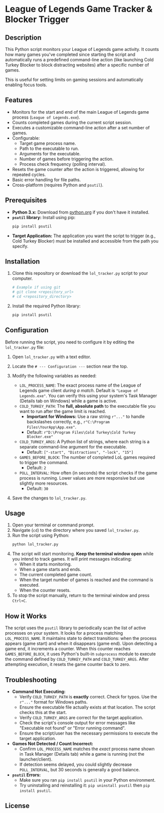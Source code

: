 # League of Legends Game Tracker & Blocker Trigger

## Description

This Python script monitors your League of Legends game activity. It counts how many games you've completed since starting the script and automatically runs a predefined command-line action (like launching Cold Turkey Blocker to block distracting websites) after a specific number of games.

This is useful for setting limits on gaming sessions and automatically enabling focus tools.

## Features

* Monitors for the start and end of the main League of Legends game process (`League of Legends.exe`).
* Counts completed games during the current script session.
* Executes a customizable command-line action after a set number of games.
* Configurable:
    * Target game process name.
    * Path to the executable to run.
    * Arguments for the executable.
    * Number of games before triggering the action.
    * Process check frequency (polling interval).
* Resets the game counter after the action is triggered, allowing for repeated cycles.
* Basic error handling for file paths.
* Cross-platform (requires Python and `psutil`).

## Prerequisites

* **Python 3.x:** Download from [python.org](https://www.python.org/) if you don't have it installed.
* **`psutil` library:** Install using pip:
    ```bash
    pip install psutil
    ```
* **Target Application:** The application you want the script to trigger (e.g., Cold Turkey Blocker) must be installed and accessible from the path you specify.

## Installation

1.  Clone this repository or download the `lol_tracker.py` script to your computer.
    ```bash
    # Example if using git
    # git clone <repository_url>
    # cd <repository_directory>
    ```
2.  Install the required Python library:
    ```bash
    pip install psutil
    ```

## Configuration

Before running the script, you need to configure it by editing the `lol_tracker.py` file:

1.  Open `lol_tracker.py` with a text editor.
2.  Locate the `# --- Configuration ---` section near the top.
3.  Modify the following variables as needed:

    * `LOL_PROCESS_NAME`: The exact process name of the League of Legends game client *during a match*. Default is `"League of Legends.exe"`. You can verify this using your system's Task Manager (Details tab on Windows) while a game is active.
    * `COLD_TURKEY_PATH`: The **full, absolute path** to the executable file you want to run after the game limit is reached.
        * **Important for Windows:** Use a raw string `r"..."` to handle backslashes correctly, e.g., `r"C:\Program Files\YourApp\App.exe"`.
        * Default: `r"D:\Program Files\Cold Turkey\Cold Turkey Blocker.exe"`
    * `COLD_TURKEY_ARGS`: A Python list of strings, where each string is a separate command-line argument for the executable.
        * Default: `["-start", "Distractions", "-lock", "15"]`
    * `GAMES_BEFORE_BLOCK`: The number of completed LoL games required to trigger the command.
        * Default: `2`
    * `POLL_INTERVAL`: How often (in seconds) the script checks if the game process is running. Lower values are more responsive but use slightly more resources.
        * Default: `30`

4.  Save the changes to `lol_tracker.py`.

## Usage

1.  Open your terminal or command prompt.
2.  Navigate (`cd`) to the directory where you saved `lol_tracker.py`.
3.  Run the script using Python:
    ```bash
    python lol_tracker.py
    ```
4.  The script will start monitoring. **Keep the terminal window open** while you intend to track games. It will print messages indicating:
    * When it starts monitoring.
    * When a game starts and ends.
    * The current completed game count.
    * When the target number of games is reached and the command is executed.
    * When the counter resets.
5.  To stop the script manually, return to the terminal window and press `Ctrl+C`.

## How it Works

The script uses the `psutil` library to periodically scan the list of active processes on your system. It looks for a process matching `LOL_PROCESS_NAME`. It maintains state to detect transitions: when the process appears (game start) and when it disappears (game end). Upon detecting a game end, it increments a counter. When this counter reaches `GAMES_BEFORE_BLOCK`, it uses Python's built-in `subprocess` module to execute the command defined by `COLD_TURKEY_PATH` and `COLD_TURKEY_ARGS`. After attempting execution, it resets the game counter back to zero.

## Troubleshooting

* **Command Not Executing:**
    * Verify `COLD_TURKEY_PATH` is **exactly** correct. Check for typos. Use the `r"..."` format for Windows paths.
    * Ensure the executable file actually exists at that location. The script checks this at the start.
    * Verify `COLD_TURKEY_ARGS` are correct for the target application.
    * Check the script's console output for error messages like "Executable not found" or "Error running command".
    * Ensure the script/user has the necessary permissions to execute the target application.
* **Games Not Detected / Count Incorrect:**
    * Confirm `LOL_PROCESS_NAME` matches the *exact* process name shown in Task Manager (Details tab) while a game is running (not the launcher/client).
    * If detection seems delayed, you could slightly decrease `POLL_INTERVAL`, but 30 seconds is generally a good balance.
* **`psutil` Errors:**
    * Make sure you ran `pip install psutil` in your Python environment.
    * Try uninstalling and reinstalling it: `pip uninstall psutil` then `pip install psutil`.

## License
